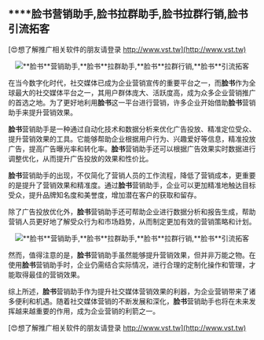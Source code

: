 ## ****脸书**营销助手,**脸书**拉群助手,**脸书**拉群行销,**脸书**引流拓客**

[😍想了解推广相关软件的朋友请登录 http://www.vst.tw](http://www.vst.tw)

 <center><img src="https://vst.tw/MP4/tuiguang/png/7.png" alt="**脸书**营销助手,**脸书**拉群助手,**脸书**拉群行销,**脸书**引流拓客"></center>

在当今数字化时代，社交媒体已成为企业营销宣传的重要平台之一，而**脸书**作为全球最大的社交媒体平台之一，其用户群体庞大、活跃度高，成为众多企业营销推广的首选之地。为了更好地利用**脸书**这一平台进行营销，许多企业开始借助**脸书**营销助手来提升营销效果。

**脸书**营销助手是一种通过自动化技术和数据分析来优化广告投放、精准定位受众、提升营销效果的工具。它能够帮助企业根据用户行为、兴趣爱好等信息，精准投放广告，提高广告曝光率和转化率。**脸书**营销助手还可以根据广告效果实时数据进行调整优化，从而提升广告投放的效果和性价比。

**脸书**营销助手的出现，不仅简化了营销人员的工作流程，降低了营销成本，更重要的是提升了营销效果和精准度。通过**脸书**营销助手，企业可以更加精准地触达目标受众，提升品牌知名度和美誉度，增加潜在客户的获取和留存。

除了广告投放优化外，**脸书**营销助手还可帮助企业进行数据分析和报告生成，帮助营销人员更好地了解受众行为和市场趋势，从而制定更加有效的营销策略和计划。

 <center><img src="https://vst.tw/MP4/tuiguang/png/0.png" alt="**脸书**营销助手,**脸书**拉群助手,**脸书**拉群行销,**脸书**引流拓客"></center>

然而，值得注意的是，**脸书**营销助手虽然能够提升营销效果，但并非万能之物。在使用**脸书**营销助手时，企业仍需结合实际情况，进行合理的定制化操作和管理，才能取得最佳的营销效果。

综上所述，**脸书**营销助手作为提升社交媒体营销效果的利器，为企业营销带来了诸多便利和机遇。随着社交媒体营销的不断发展和深化，**脸书**营销助手也将在未来发挥越来越重要的作用，成为企业营销的利箭之一。

[😍想了解推广相关软件的朋友请登录 http://www.vst.tw](http://www.vst.tw)



